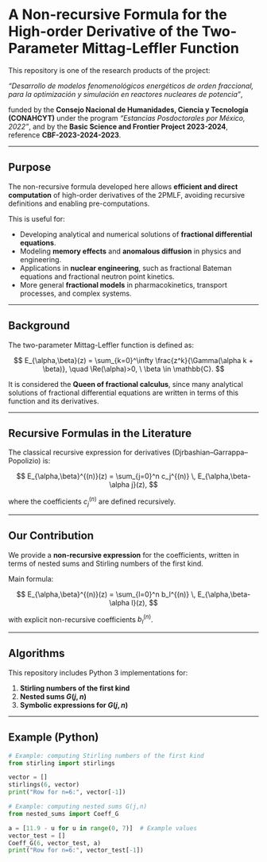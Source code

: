 # A Non-recursive Formula for the High-order Derivative of the Two-Parameter Mittag-Leffler Function

This repository is one of the research products of the project:

*“Desarrollo de modelos fenomenológicos energéticos de orden fraccional, para la optimización y simulación en reactores nucleares de potencia”*,  

funded by the **Consejo Nacional de Humanidades, Ciencia y Tecnología (CONAHCYT)** under the program *“Estancias Posdoctorales por México, 2022”*, and by the **Basic Science and Frontier Project 2023-2024**, reference **CBF-2023-2024-2023**.

---

## Purpose

The non-recursive formula developed here allows **efficient and direct computation** of high-order derivatives of the 2PMLF, avoiding recursive definitions and enabling pre-computations.  

This is useful for:

- Developing analytical and numerical solutions of **fractional differential equations**.  
- Modeling **memory effects** and **anomalous diffusion** in physics and engineering.  
- Applications in **nuclear engineering**, such as fractional Bateman equations and fractional neutron point kinetics.  
- More general **fractional models** in pharmacokinetics, transport processes, and complex systems.

---

## Background

The two-parameter Mittag-Leffler function is defined as:

$$
E_{\alpha,\beta}(z) = \sum_{k=0}^\infty \frac{z^k}{\Gamma(\alpha k + \beta)}, \quad \Re(\alpha)>0, \ \beta \in \mathbb{C}.
$$

It is considered the **Queen of fractional calculus**, since many analytical solutions of fractional differential equations are written in terms of this function and its derivatives.

---

## Recursive Formulas in the Literature

The classical recursive expression for derivatives (Djrbashian–Garrappa–Popolizio) is:

$$
E_{\alpha,\beta}^{(n)}(z) = \sum_{j=0}^n c_j^{(n)} \, E_{\alpha,\beta-\alpha j}(z),
$$

where the coefficients $c_j^{(n)}$ are defined recursively.

---

## Our Contribution

We provide a **non-recursive expression** for the coefficients, written in terms of nested sums and Stirling numbers of the first kind.  

Main formula:

$$
E_{\alpha,\beta}^{(n)}(z) = \sum_{l=0}^n b_l^{(n)} \, E_{\alpha,\beta-\alpha l}(z),
$$

with explicit non-recursive coefficients $b_l^{(n)}$.

---

## Algorithms

This repository includes Python 3 implementations for:

1. **Stirling numbers of the first kind**  
2. **Nested sums $G(j,n)$**  
3. **Symbolic expressions for $G(j,n)$**

---

## Example (Python)

```python
# Example: computing Stirling numbers of the first kind
from stirling import stirlings

vector = []
stirlings(6, vector)
print("Row for n=6:", vector[-1])

# Example: computing nested sums G(j,n)
from nested_sums import Coeff_G

a = [11.9 - u for u in range(0, 7)]  # Example values
vector_test = []
Coeff_G(6, vector_test, a)
print("Row for n=6:", vector_test[-1])
